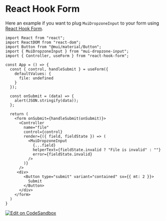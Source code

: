 # React Hook Form

Here an example if you want to plug `MuiDropzoneInput` to your form using [React Hook Form](https://react-hook-form.com/).

```tsx
import React from "react";
import ReactDOM from "react-dom";
import Button from "@mui/material/Button";
import { MuiDropzoneInput } from "mui-dropzone-input";
import { Controller, useForm } from "react-hook-form";

const App = () => {
  const { control, handleSubmit } = useForm({
    defaultValues: {
      file: undefined
    }
  });

  const onSubmit = (data) => {
    alert(JSON.stringify(data));
  };

  return (
    <form onSubmit={handleSubmit(onSubmit)}>
      <Controller
        name="file"
        control={control}
        render={({ field, fieldState }) => (
          <MuiDropzoneInput
            {...field}
            helperText={fieldState.invalid ? "File is invalid" : ""}
            error={fieldState.invalid}
          />
        )}
      />
     <div>
        <Button type="submit" variant="contained" sx={{ mt: 2 }}>
          Submit
        </Button>
      </div>
    </form>
  )
}
```

[![Edit on CodeSandbox](https://codesandbox.io/static/img/play-codesandbox.svg)](https://codesandbox.io/s/react-hook-form-with-mui-dropzone-input-llrkce?fontsize=14&hidenavigation=1&theme=dark)